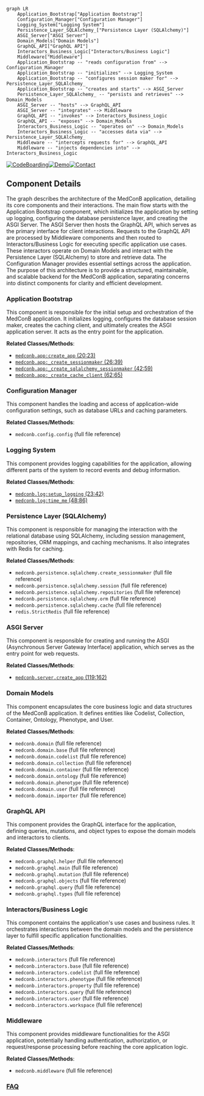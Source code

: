 ```mermaid
graph LR
    Application_Bootstrap["Application Bootstrap"]
    Configuration_Manager["Configuration Manager"]
    Logging_System["Logging System"]
    Persistence_Layer_SQLAlchemy_["Persistence Layer (SQLAlchemy)"]
    ASGI_Server["ASGI Server"]
    Domain_Models["Domain Models"]
    GraphQL_API["GraphQL API"]
    Interactors_Business_Logic["Interactors/Business Logic"]
    Middleware["Middleware"]
    Application_Bootstrap -- "reads configuration from" --> Configuration_Manager
    Application_Bootstrap -- "initializes" --> Logging_System
    Application_Bootstrap -- "configures session maker for" --> Persistence_Layer_SQLAlchemy_
    Application_Bootstrap -- "creates and starts" --> ASGI_Server
    Persistence_Layer_SQLAlchemy_ -- "persists and retrieves" --> Domain_Models
    ASGI_Server -- "hosts" --> GraphQL_API
    ASGI_Server -- "integrates" --> Middleware
    GraphQL_API -- "invokes" --> Interactors_Business_Logic
    GraphQL_API -- "exposes" --> Domain_Models
    Interactors_Business_Logic -- "operates on" --> Domain_Models
    Interactors_Business_Logic -- "accesses data via" --> Persistence_Layer_SQLAlchemy_
    Middleware -- "intercepts requests for" --> GraphQL_API
    Middleware -- "injects dependencies into" --> Interactors_Business_Logic
```
[![CodeBoarding](https://img.shields.io/badge/Generated%20by-CodeBoarding-9cf?style=flat-square)](https://github.com/CodeBoarding/CodeBoarding)[![Demo](https://img.shields.io/badge/Try%20our-Demo-blue?style=flat-square)](https://www.codeboarding.org/demo)[![Contact](https://img.shields.io/badge/Contact%20us%20-%20contact@codeboarding.org-lightgrey?style=flat-square)](mailto:contact@codeboarding.org)

## Component Details

The graph describes the architecture of the MedConB application, detailing its core components and their interactions. The main flow starts with the Application Bootstrap component, which initializes the application by setting up logging, configuring the database persistence layer, and creating the ASGI Server. The ASGI Server then hosts the GraphQL API, which serves as the primary interface for client interactions. Requests to the GraphQL API are processed by Middleware components and then routed to Interactors/Business Logic for executing specific application use cases. These interactors operate on Domain Models and interact with the Persistence Layer (SQLAlchemy) to store and retrieve data. The Configuration Manager provides essential settings across the application. The purpose of this architecture is to provide a structured, maintainable, and scalable backend for the MedConB application, separating concerns into distinct components for clarity and efficient development.

### Application Bootstrap
This component is responsible for the initial setup and orchestration of the MedConB application. It initializes logging, configures the database session maker, creates the caching client, and ultimately creates the ASGI application server. It acts as the entry point for the application.


**Related Classes/Methods**:

- <a href="https://github.com/Bayer-Group/medconb/blob/master/backend/medconb/app.py#L20-L23" target="_blank" rel="noopener noreferrer">`medconb.app:create_app` (20:23)</a>
- <a href="https://github.com/Bayer-Group/medconb/blob/master/backend/medconb/app.py#L26-L39" target="_blank" rel="noopener noreferrer">`medconb.app:_create_sessionmaker` (26:39)</a>
- <a href="https://github.com/Bayer-Group/medconb/blob/master/backend/medconb/app.py#L42-L59" target="_blank" rel="noopener noreferrer">`medconb.app:_create_sqlalchemy_sessionmaker` (42:59)</a>
- <a href="https://github.com/Bayer-Group/medconb/blob/master/backend/medconb/app.py#L62-L65" target="_blank" rel="noopener noreferrer">`medconb.app:_create_cache_client` (62:65)</a>


### Configuration Manager
This component handles the loading and access of application-wide configuration settings, such as database URLs and caching parameters.


**Related Classes/Methods**:

- `medconb.config.config` (full file reference)


### Logging System
This component provides logging capabilities for the application, allowing different parts of the system to record events and debug information.


**Related Classes/Methods**:

- <a href="https://github.com/Bayer-Group/medconb/blob/master/backend/medconb/log.py#L23-L42" target="_blank" rel="noopener noreferrer">`medconb.log:setup_logging` (23:42)</a>
- <a href="https://github.com/Bayer-Group/medconb/blob/master/backend/medconb/log.py#L48-L86" target="_blank" rel="noopener noreferrer">`medconb.log:time_me` (48:86)</a>


### Persistence Layer (SQLAlchemy)
This component is responsible for managing the interaction with the relational database using SQLAlchemy, including session management, repositories, ORM mappings, and caching mechanisms. It also integrates with Redis for caching.


**Related Classes/Methods**:

- `medconb.persistence.sqlalchemy.create_sessionmaker` (full file reference)
- `medconb.persistence.sqlalchemy.session` (full file reference)
- `medconb.persistence.sqlalchemy.repositories` (full file reference)
- `medconb.persistence.sqlalchemy.orm` (full file reference)
- `medconb.persistence.sqlalchemy.cache` (full file reference)
- `redis.StrictRedis` (full file reference)


### ASGI Server
This component is responsible for creating and running the ASGI (Asynchronous Server Gateway Interface) application, which serves as the entry point for web requests.


**Related Classes/Methods**:

- <a href="https://github.com/Bayer-Group/medconb/blob/master/backend/medconb/server.py#L119-L162" target="_blank" rel="noopener noreferrer">`medconb.server.create_app` (119:162)</a>


### Domain Models
This component encapsulates the core business logic and data structures of the MedConB application. It defines entities like Codelist, Collection, Container, Ontology, Phenotype, and User.


**Related Classes/Methods**:

- `medconb.domain` (full file reference)
- `medconb.domain.base` (full file reference)
- `medconb.domain.codelist` (full file reference)
- `medconb.domain.collection` (full file reference)
- `medconb.domain.container` (full file reference)
- `medconb.domain.ontology` (full file reference)
- `medconb.domain.phenotype` (full file reference)
- `medconb.domain.user` (full file reference)
- `medconb.domain.importer` (full file reference)


### GraphQL API
This component provides the GraphQL interface for the application, defining queries, mutations, and object types to expose the domain models and interactors to clients.


**Related Classes/Methods**:

- `medconb.graphql.helper` (full file reference)
- `medconb.graphql.main` (full file reference)
- `medconb.graphql.mutation` (full file reference)
- `medconb.graphql.objects` (full file reference)
- `medconb.graphql.query` (full file reference)
- `medconb.graphql.types` (full file reference)


### Interactors/Business Logic
This component contains the application's use cases and business rules. It orchestrates interactions between the domain models and the persistence layer to fulfill specific application functionalities.


**Related Classes/Methods**:

- `medconb.interactors` (full file reference)
- `medconb.interactors.base` (full file reference)
- `medconb.interactors.codelist` (full file reference)
- `medconb.interactors.phenotype` (full file reference)
- `medconb.interactors.property` (full file reference)
- `medconb.interactors.query` (full file reference)
- `medconb.interactors.user` (full file reference)
- `medconb.interactors.workspace` (full file reference)


### Middleware
This component provides middleware functionalities for the ASGI application, potentially handling authentication, authorization, or request/response processing before reaching the core application logic.


**Related Classes/Methods**:

- `medconb.middleware` (full file reference)




### [FAQ](https://github.com/CodeBoarding/GeneratedOnBoardings/tree/main?tab=readme-ov-file#faq)